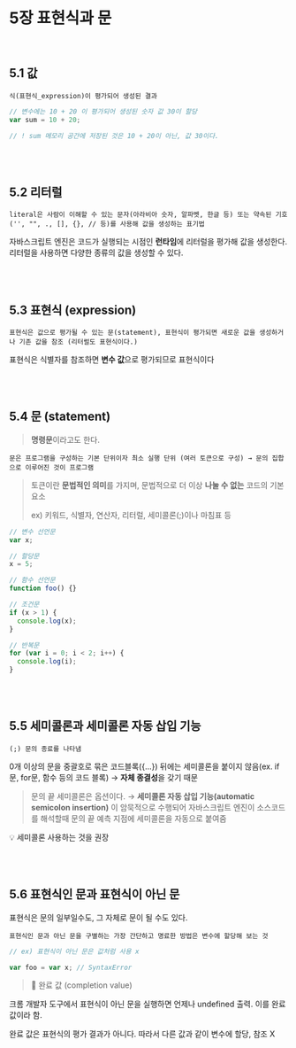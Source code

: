 # 5장 표현식과 문

<br>

## 5.1 값

```
식(표현식_expression)이 평가되어 생성된 결과
```

```js
// 변수에는 10 + 20 이 평가되어 생성된 숫자 값 30이 할당
var sum = 10 + 20;

// ! sum 메모리 공간에 저장된 것은 10 + 20이 아닌, 값 30이다.
```

<br>
<br>

## 5.2 리터럴

```
literal은 사람이 이해할 수 있는 문자(아라비아 숫자, 알파벳, 한글 등) 또는 약속된 기호('', "", ., [], {}, // 등)를 사용해 값을 생성하는 표기법
```

자바스크립트 엔진은 코드가 실행되는 시점인 **런타임**에 리터럴을 평가해 값을 생성한다. 리터럴을 사용하면 다양한 종류의 값을 생성할 수 있다.

<br>
<br>

## 5.3 표현식 (expression)

```
표현식은 값으로 평가될 수 있는 문(statement), 표현식이 평가되면 새로운 값을 생성하거나 기존 값을 참조 (리터럴도 표현식이다.)
```

표현식은 식별자를 참조하면 **변수 값**으로 평가되므로 표현식이다

<br>
<br>

## 5.4 문 (statement)

> **명령문**이라고도 한다.

```
문은 프로그램을 구성하는 기본 단위이자 최소 실행 단위 (여러 토큰으로 구성) → 문의 집합으로 이루어진 것이 프로그램
```

> 토큰이란 **문법적인 의미**를 가지며, 문법적으로 더 이상 **나눌 수 없는** 코드의 기본 요소
>
> ex) 키워드, 식별자, 연산자, 리터럴, 세미콜론(;)이나 마침표 등

```js
// 변수 선언문
var x;

// 할당문
x = 5;

// 함수 선언문
function foo() {}

// 조건문
if (x > 1) {
  console.log(x);
}

// 반복문
for (var i = 0; i < 2; i++) {
  console.log(i);
}
```

<br>
<br>

## 5.5 세미콜론과 세미콜론 자동 삽입 기능

```
(;) 문의 종료를 나타냄
```

0개 이상의 문을 중괄호로 묶은 코드블록({...}) 뒤에는 세미콜론을 붙이지 않음(ex. if문, for문, 함수 등의 코드 블록) → **자체 종결성**을 갖기 때문

> 문의 끝 세미콜론은 옵션이다. → **세미콜론 자동 삽입 기능(automatic semicolon insertion)** 이 암묵적으로 수행되어 자바스크립트 엔진이 소스코드를 해석할때 문의 끝 예측 지점에 세미콜론을 자동으로 붙여줌

💡 세미콜론 사용하는 것을 권장

<br>
<br>

## 5.6 표현식인 문과 표현식이 아닌 문

표현식은 문의 일부일수도, 그 자체로 문이 될 수도 있다.

```
표현식인 문과 아닌 문을 구별하는 가장 간단하고 명료한 방법은 변수에 할당해 보는 것
```

```js
// ex) 표현식이 아닌 문은 값처럼 사용 x

var foo = var x; // SyntaxError
```

> 📄 완료 값 (completion value)

크롬 개발자 도구에서 표현식이 아닌 문을 실행하면 언제나 undefined 출력. 이를 완료 값이라 함.

완료 값은 표현식의 평가 결과가 아니다. 따라서 다른 값과 같이 변수에 할당, 참조 X

<br>
